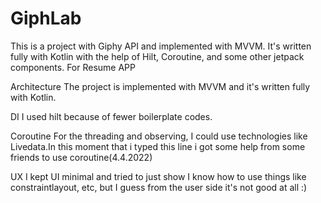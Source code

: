 # GiphLab
This is a project with Giphy API and implemented with MVVM. It's written fully with Kotlin with the help of Hilt, Coroutine, and some other jetpack components.
For Resume APP

Architecture
The project is implemented with MVVM and it's written fully with Kotlin. 

DI
I used hilt because of fewer boilerplate codes. 

Coroutine
For the threading and observing, I could use technologies like Livedata.In this moment that i typed this line i got some help from some friends to use coroutine(4.4.2022)


UX
I kept UI minimal and tried to just show I know how to use things like constraintlayout, etc, but I guess from the user side it's not good at all :)

